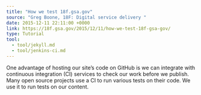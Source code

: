 ```yaml
---
title: "How we test 18f.gsa.gov"
source: "Greg Boone, 18F: Digital service delivery "
date: 2015-12-11 22:11:00 +0000
link: https://18f.gsa.gov/2015/12/11/how-we-test-18f-gsa-gov/
type: Tutorial
tool:
  - tool/jekyll.md
  - tool/jenkins-ci.md
---
```

One advantage of hosting our site’s code on GitHub is we can integrate with continuous integration (CI) services to check our work before we publish. Many open source projects use a CI to run various tests on their code. We use it to run tests on our content.

